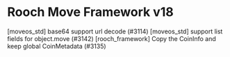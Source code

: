 # Rooch Move Framework v18

[moveos_std] base64 support url decode (#3114)
[moveos_std]  support list fields for object.move (#3142)
[rooch_framework] Copy the CoinInfo and keep global CoinMetadata (#3135)